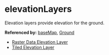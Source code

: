 # elevationLayers

Elevation layers provide elevation for the ground.

**Referenced by:** [baseMap](baseMap.md), [Ground](ground.md)


* [Raster Data Elevation Layer](rasterDataElevationLayer.md)
* [Tiled Elevation Layer](tiledElevationLayer.md)
